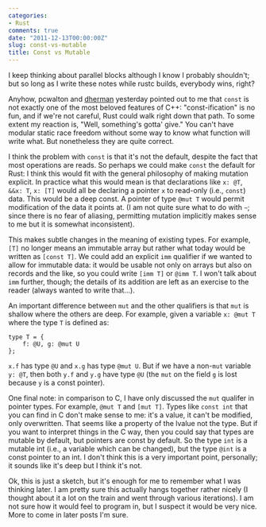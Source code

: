 ```yaml
---
categories:
- Rust
comments: true
date: "2011-12-13T00:00:00Z"
slug: const-vs-mutable
title: Const vs Mutable
---
```


I keep thinking about parallel blocks although I know I probably
shouldn't; but so long as I write these notes while rustc builds,
everybody wins, right? 

Anyhow, pcwalton and [dherman][dherman] yesterday pointed out to me
that `const` is not exactly one of the most beloved features of C++:
"const-ification" is no fun, and if we're not careful, Rust could walk
right down that path. To some extent my reaction is, "Well,
something's gotta' give."  You can't have modular static race freedom
without some way to know what function will write what.  But
nonetheless they are quite correct.

I think the problem with `const` is that it's not the default, despite
the fact that most operations are reads.  So perhaps we could make
`const` the default for Rust: I think this would fit with the general
philosophy of making mutation explicit. In practice what this would
mean is that declarations like `x: @T`, `&&x: T`, `x: [T]` would all
be declaring a pointer `x` to read-only (i.e., `const`) data.  This
would be a deep const.  A pointer of type `@mut T` would permit
modification of the data it points at. (I am not quite sure what to do
with `~`; since there is no fear of aliasing, permitting mutation
implicitly makes sense to me but it is somewhat inconsistent).

This makes subtle changes in the meaning of existing types.  For
example, `[T]` no longer means an immutable array but rather what
today would be written as `[const T]`.  We could add an explicit `imm`
qualifier if we wanted to allow for immutable data: it would be usable
not only on arrays but also on records and the like, so you could
write `[imm T]` or `@imm T`.  I won't talk about `imm` further,
though; the details of its addition are left as an exercise to the
reader (always wanted to write that...).

An important difference between `mut` and the other qualifiers is that
`mut` is shallow where the others are deep.  For example, given a variable
`x: @mut T` where the type `T` is defined as:

    type T = {
        f: @U, g: @mut U
    };

`x.f` has type `@U` and `x.g` has type `@mut U`.  But if we have a
non-`mut` variable `y: @T`, then both `y.f` and `y.g` have type `@U`
(the `mut` on the field `g` is lost because `y` is a const pointer).

One final note: in comparison to C, I have only discussed the `mut`
qualifer in pointer types.  For example, `@mut T` and `[mut T]`.
Types like `const int` that you can find in C don't make sense to me:
it's a value, it can't be modified, only overwritten.  That seems like
a property of the lvalue not the type.  But if you want to interpret
things in the C way, then you could say that types are mutable by
default, but pointers are const by default.  So the type `int` is a
mutable int (i.e., a variable which can be changed), but the type
`@int` is a const pointer to an int.  I don't think this is a very
important point, personally; it sounds like it's deep but I think it's
not.

Ok, this is just a sketch, but it's enough for me to remember what I
was thinking later.  I am pretty sure this actually hangs together
rather nicely (I thought about it a lot on the train and went through
various iterations).  I am not sure how it would feel to program in,
but I suspect it would be very nice. More to come in later posts I'm
sure.

[dherman]: http://calculist.org/
